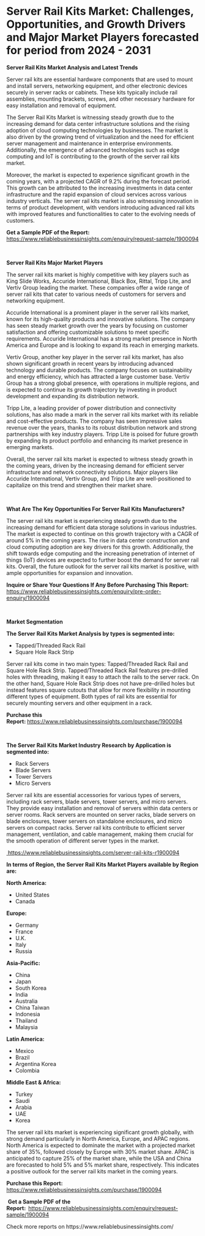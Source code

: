 <p><h1>Server Rail Kits Market: Challenges, Opportunities, and Growth Drivers and Major Market Players forecasted for period from 2024 - 2031</h1></p><p><strong>Server Rail Kits Market Analysis and Latest Trends</strong></p>
<p><p>Server rail kits are essential hardware components that are used to mount and install servers, networking equipment, and other electronic devices securely in server racks or cabinets. These kits typically include rail assemblies, mounting brackets, screws, and other necessary hardware for easy installation and removal of equipment.</p><p>The Server Rail Kits Market is witnessing steady growth due to the increasing demand for data center infrastructure solutions and the rising adoption of cloud computing technologies by businesses. The market is also driven by the growing trend of virtualization and the need for efficient server management and maintenance in enterprise environments. Additionally, the emergence of advanced technologies such as edge computing and IoT is contributing to the growth of the server rail kits market.</p><p>Moreover, the market is expected to experience significant growth in the coming years, with a projected CAGR of 9.2% during the forecast period. This growth can be attributed to the increasing investments in data center infrastructure and the rapid expansion of cloud services across various industry verticals. The server rail kits market is also witnessing innovation in terms of product development, with vendors introducing advanced rail kits with improved features and functionalities to cater to the evolving needs of customers.</p></p>
<p><strong>Get a Sample PDF of the Report:&nbsp;</strong> <a href="https://www.reliablebusinessinsights.com/enquiry/request-sample/1900094">https://www.reliablebusinessinsights.com/enquiry/request-sample/1900094</a></p>
<p>&nbsp;</p>
<p><strong>Server Rail Kits Major Market Players</strong></p>
<p><p>The server rail kits market is highly competitive with key players such as King Slide Works, Accuride International, Black Box, Rittal, Tripp Lite, and Vertiv Group leading the market. These companies offer a wide range of server rail kits that cater to various needs of customers for servers and networking equipment.</p><p>Accuride International is a prominent player in the server rail kits market, known for its high-quality products and innovative solutions. The company has seen steady market growth over the years by focusing on customer satisfaction and offering customizable solutions to meet specific requirements. Accuride International has a strong market presence in North America and Europe and is looking to expand its reach in emerging markets.</p><p>Vertiv Group, another key player in the server rail kits market, has also shown significant growth in recent years by introducing advanced technology and durable products. The company focuses on sustainability and energy efficiency, which has attracted a large customer base. Vertiv Group has a strong global presence, with operations in multiple regions, and is expected to continue its growth trajectory by investing in product development and expanding its distribution network.</p><p>Tripp Lite, a leading provider of power distribution and connectivity solutions, has also made a mark in the server rail kits market with its reliable and cost-effective products. The company has seen impressive sales revenue over the years, thanks to its robust distribution network and strong partnerships with key industry players. Tripp Lite is poised for future growth by expanding its product portfolio and enhancing its market presence in emerging markets.</p><p>Overall, the server rail kits market is expected to witness steady growth in the coming years, driven by the increasing demand for efficient server infrastructure and network connectivity solutions. Major players like Accuride International, Vertiv Group, and Tripp Lite are well-positioned to capitalize on this trend and strengthen their market share.</p></p>
<p>&nbsp;</p>
<p><strong>What Are The Key Opportunities For Server Rail Kits Manufacturers?</strong></p>
<p><p>The server rail kits market is experiencing steady growth due to the increasing demand for efficient data storage solutions in various industries. The market is expected to continue on this growth trajectory with a CAGR of around 5% in the coming years. The rise in data center construction and cloud computing adoption are key drivers for this growth. Additionally, the shift towards edge computing and the increasing penetration of internet of things (IoT) devices are expected to further boost the demand for server rail kits. Overall, the future outlook for the server rail kits market is positive, with ample opportunities for expansion and innovation.</p></p>
<p><strong>Inquire or Share Your Questions If Any Before Purchasing This Report:</strong> <a href="https://www.reliablebusinessinsights.com/enquiry/pre-order-enquiry/1900094">https://www.reliablebusinessinsights.com/enquiry/pre-order-enquiry/1900094</a></p>
<p>&nbsp;</p>
<p><strong>Market Segmentation</strong></p>
<p><strong>The Server Rail Kits Market Analysis by types is segmented into:</strong></p>
<p><ul><li>Tapped/Threaded Rack Rail</li><li>Square Hole Rack Strip</li></ul></p>
<p><p>Server rail kits come in two main types: Tapped/Threaded Rack Rail and Square Hole Rack Strip. Tapped/Threaded Rack Rail features pre-drilled holes with threading, making it easy to attach the rails to the server rack. On the other hand, Square Hole Rack Strip does not have pre-drilled holes but instead features square cutouts that allow for more flexibility in mounting different types of equipment. Both types of rail kits are essential for securely mounting servers and other equipment in a rack.</p></p>
<p><strong>Purchase this Report:&nbsp;</strong><a href="https://www.reliablebusinessinsights.com/purchase/1900094">https://www.reliablebusinessinsights.com/purchase/1900094</a></p>
<p>&nbsp;</p>
<p><strong>The Server Rail Kits Market Industry Research by Application is segmented into:</strong></p>
<p><ul><li>Rack Servers</li><li>Blade Servers</li><li>Tower Servers</li><li>Micro Servers</li></ul></p>
<p><p>Server rail kits are essential accessories for various types of servers, including rack servers, blade servers, tower servers, and micro servers. They provide easy installation and removal of servers within data centers or server rooms. Rack servers are mounted on server racks, blade servers on blade enclosures, tower servers on standalone enclosures, and micro servers on compact racks. Server rail kits contribute to efficient server management, ventilation, and cable management, making them crucial for the smooth operation of different server types in the market.</p></p>
<p><a href="https://www.reliablebusinessinsights.com/server-rail-kits-r1900094">&nbsp;https://www.reliablebusinessinsights.com/server-rail-kits-r1900094</a></p>
<p><strong>In terms of Region, the Server Rail Kits Market Players available by Region are:</strong></p>
<p>
    <p> <strong> North America: </strong>
        <ul>
            <li>United States</li>
            <li>Canada</li>
        </ul>
        </p> 
    <p> <strong> Europe: </strong>
        <ul>
            <li>Germany</li>
            <li>France</li>
            <li>U.K.</li>
            <li>Italy</li>
            <li>Russia</li>
        </ul>
        </p> 
    <p> <strong> Asia-Pacific: </strong>
        <ul>
            <li>China</li>
            <li>Japan</li>
            <li>South Korea</li>
            <li>India</li>
            <li>Australia</li>
            <li>China Taiwan</li>
            <li>Indonesia</li>
            <li>Thailand</li>
            <li>Malaysia</li>
        </ul>
        </p> 
    <p> <strong> Latin America: </strong>
        <ul>
            <li>Mexico</li>
            <li>Brazil</li>
            <li>Argentina Korea</li>
            <li>Colombia</li>
        </ul>
        </p> 
    <p> <strong> Middle East & Africa: </strong>
        <ul>
            <li>Turkey</li>
            <li>Saudi</li>
            <li>Arabia</li>
            <li>UAE</li>
            <li>Korea</li>
        </ul>
    </p>
    </p>
<p><p>The server rail kits market is experiencing significant growth globally, with strong demand particularly in North America, Europe, and APAC regions. North America is expected to dominate the market with a projected market share of 35%, followed closely by Europe with 30% market share. APAC is anticipated to capture 25% of the market share, while the USA and China are forecasted to hold 5% and 5% market share, respectively. This indicates a positive outlook for the server rail kits market in the coming years.</p></p>
<p><strong>Purchase this Report: </strong><a href="https://www.reliablebusinessinsights.com/purchase/1900094">https://www.reliablebusinessinsights.com/purchase/1900094</a></p>
<p>&nbsp;<strong>Get a Sample PDF of the Report:&nbsp;&nbsp;</strong><a href="https://www.reliablebusinessinsights.com/enquiry/request-sample/1900094">https://www.reliablebusinessinsights.com/enquiry/request-sample/1900094</a></p>
<p><strong></strong></p>
<p>Check more reports on https://www.reliablebusinessinsights.com/</p>